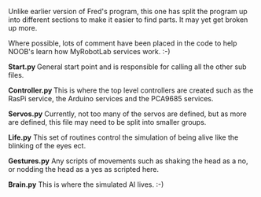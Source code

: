 Unlike earlier version of Fred's program, this one has split the program up into different sections to make it easier to find parts.
It may yet get broken up more.

Where possible, lots of comment have been placed in the code to help NOOB's learn how MyRobotLab services work. :-)

<b>Start.py </b>
General start point and is responsible for calling all the other sub files.

<b>Controller.py </b>
This is where the top level controllers are created such as the RasPi service, the Arduino services and the PCA9685 services.

<b>Servos.py</b>
Currently, not too many of the servos are defined, but as more are defined, this file may need to be split into smaller groups.

<b>Life.py</b>
This set of routines control the simulation of being alive like the blinking of the eyes ect.

<b>Gestures.py</b>
Any scripts of movements such as shaking the head as a no, or nodding the head as a yes as scripted here.

<b>Brain.py</b>
This is where the simulated AI lives. :-)
